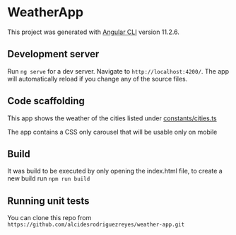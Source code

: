 # WeatherApp

This project was generated with [Angular CLI](https://github.com/angular/angular-cli) version 11.2.6.

## Development server

Run `ng serve` for a dev server. Navigate to `http://localhost:4200/`. The app will automatically reload if you change any of the source files.

## Code scaffolding

This app shows the weather of the cities listed under [constants/cities.ts](constants/cities.ts)

The app contains a CSS only carousel that will be usable only on mobile

## Build

It was build to be executed by only opening the index.html file, to create a new build run `npm run build`

## Running unit tests

You can clone this repo from `https://github.com/alcidesrodriguezreyes/weather-app.git`
